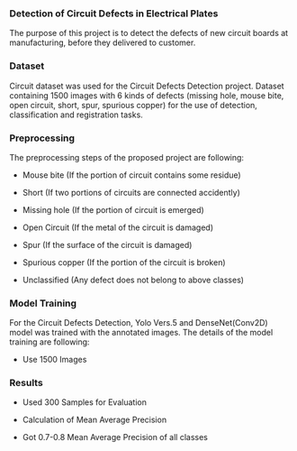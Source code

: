### Detection of Circuit Defects in Electrical Plates

The purpose of this project is to detect the defects of new circuit boards at manufacturing, before they delivered to customer.

### Dataset
Circuit dataset was used for the Circuit Defects Detection project. Dataset containing 1500 images with 6 kinds of defects (missing hole, mouse bite, open circuit, short, spur, spurious copper) for the use of detection, classification and registration tasks.

### Preprocessing

The preprocessing steps of the proposed project are following:

- Mouse bite (If the portion of circuit contains some residue)

- Short (If two portions of circuits are connected accidently)

- Missing hole (If the portion of circuit is emerged)

- Open Circuit (If the metal of the circuit is damaged)

- Spur (If the surface of the circuit is damaged)

- Spurious copper (If the portion of the circuit is broken)

- Unclassified (Any defect does not belong to above classes)

### Model Training
For the Circuit Defects Detection, Yolo Vers.5 and DenseNet(Conv2D) model was trained with the annotated images. The details of the model training are following:

- Use 1500 Images

### Results
- Used 300 Samples for Evaluation

- Calculation of Mean Average Precision

- Got 0.7-0.8 Mean Average Precision of all classes


